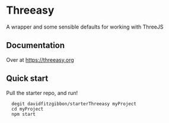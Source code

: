 # Threeasy

A wrapper and some sensible defaults for working with ThreeJS


## Documentation

Over at https://threeasy.org


## Quick start

Pull the starter repo, and run!

```
  degit davidfitzgibbon/starterThreeasy myProject
  cd myProject
  npm start
```
